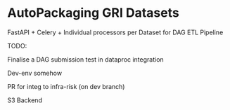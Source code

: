# AutoPackaging GRI Datasets

FastAPI + Celery + Individual processors per Dataset for DAG ETL Pipeline

TODO:

Finalise a DAG submission test in dataproc integration

Dev-env somehow

PR for integ to infra-risk (on dev branch)

S3 Backend